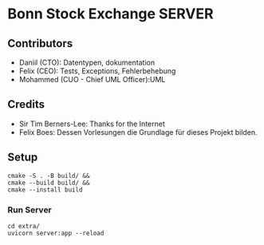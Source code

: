 # Bonn Stock Exchange SERVER


## Contributors

- Daniil (CTO): Datentypen, dokumentation
- Felix (CEO): Tests, Exceptions, Fehlerbehebung
- Mohammed (CUO - Chief UML Officer):UML 

## Credits
- Sir Tim Berners-Lee: Thanks for the Internet
- Felix Boes: Dessen Vorlesungen die Grundlage für dieses Projekt bilden.

## Setup
```shell
cmake -S . -B build/ &&
cmake --build build/ &&
cmake --install build
```

### Run Server
```shell
cd extra/
uvicorn server:app --reload
```


